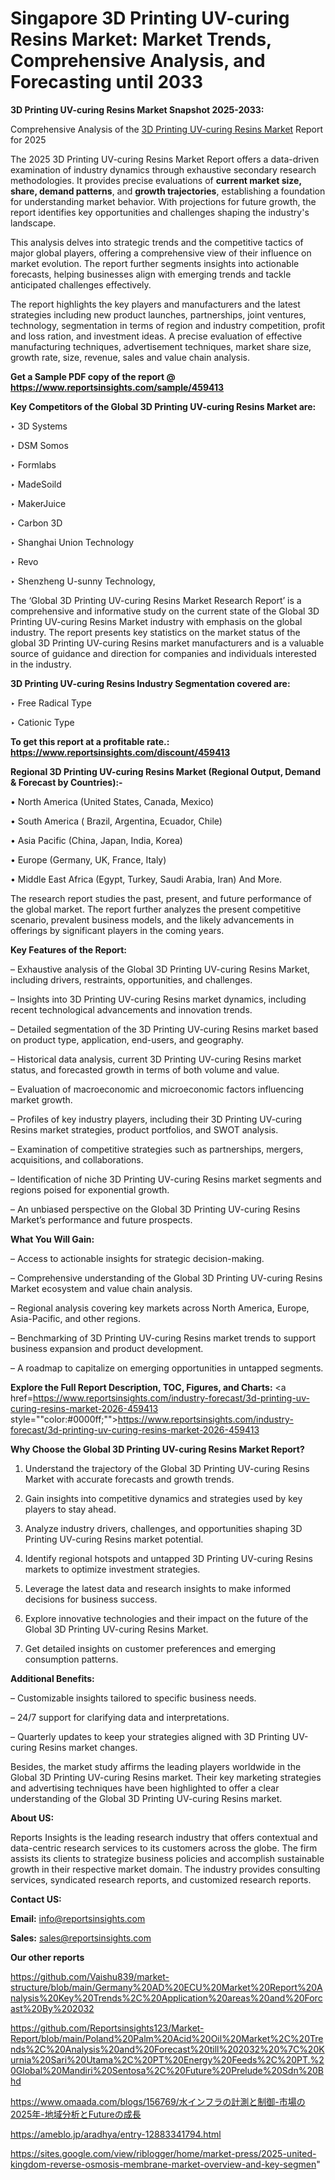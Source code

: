 # Singapore 3D Printing UV-curing Resins Market: Market Trends, Comprehensive Analysis, and Forecasting until 2033

<strong>3D Printing UV-curing Resins Market Snapshot 2025-2033:</strong>

Comprehensive Analysis of the <a href=https://www.reportsinsights.com/sample/459413>3D Printing UV-curing Resins Market</a> Report for 2025

The 2025 3D Printing UV-curing Resins Market Report offers a data-driven examination of industry dynamics through exhaustive secondary research methodologies. It provides precise evaluations of <strong>current market size, share, demand patterns</strong>, and <strong>growth trajectories</strong>, establishing a foundation for understanding market behavior. With projections for future growth, the report identifies key opportunities and challenges shaping the industry's landscape.

This analysis delves into strategic trends and the competitive tactics of major global players, offering a comprehensive view of their influence on market evolution. The report further segments insights into actionable forecasts, helping businesses align with emerging trends and tackle anticipated challenges effectively.

The report highlights the key players and manufacturers and the latest strategies including new product launches, partnerships, joint ventures, technology, segmentation in terms of region and industry competition, profit and loss ration, and investment ideas. A precise evaluation of effective manufacturing techniques, advertisement techniques, market share size, growth rate, size, revenue, sales and value chain analysis.

<strong>Get a Sample PDF copy of the report @ <a href=https://www.reportsinsights.com/sample/459413 style=color:#0000ff;>https://www.reportsinsights.com/sample/459413</a></strong>

<strong>Key Competitors of the Global 3D Printing UV-curing Resins Market are:</strong>

‣ 3D Systems

‣ DSM Somos

‣ Formlabs

‣ MadeSoild

‣ MakerJuice

‣ Carbon 3D

‣ Shanghai Union Technology

‣ Revo

‣ Shenzheng U-sunny Technology,

The ‘Global 3D Printing UV-curing Resins Market Research Report’ is a comprehensive and informative study on the current state of the Global 3D Printing UV-curing Resins Market industry with emphasis on the global industry. The report presents key statistics on the market status of the global 3D Printing UV-curing Resins market manufacturers and is a valuable source of guidance and direction for companies and individuals interested in the industry.

<strong>3D Printing UV-curing Resins Industry Segmentation covered are:</strong>

‣ Free Radical Type

‣ Cationic Type

<strong>To get this report at a profitable rate.: <a href=https://www.reportsinsights.com/discount/459413 style=color:#0000ff;>https://www.reportsinsights.com/discount/459413</a></strong>

<strong>Regional 3D Printing UV-curing Resins Market (Regional Output, Demand &amp; Forecast by Countries):-</strong>

• North America (United States, Canada, Mexico)

• South America ( Brazil, Argentina, Ecuador, Chile)

• Asia Pacific (China, Japan, India, Korea)

• Europe (Germany, UK, France, Italy)

• Middle East Africa (Egypt, Turkey, Saudi Arabia, Iran) And More.

The research report studies the past, present, and future performance of the global market. The report further analyzes the present competitive scenario, prevalent business models, and the likely advancements in offerings by significant players in the coming years.

<strong>Key Features of the Report:</strong>

– Exhaustive analysis of the Global 3D Printing UV-curing Resins Market, including drivers, restraints, opportunities, and challenges.

– Insights into 3D Printing UV-curing Resins market dynamics, including recent technological advancements and innovation trends.

– Detailed segmentation of the 3D Printing UV-curing Resins market based on product type, application, end-users, and geography.

– Historical data analysis, current 3D Printing UV-curing Resins market status, and forecasted growth in terms of both volume and value.

– Evaluation of macroeconomic and microeconomic factors influencing market growth.

– Profiles of key industry players, including their 3D Printing UV-curing Resins market strategies, product portfolios, and SWOT analysis.

– Examination of competitive strategies such as partnerships, mergers, acquisitions, and collaborations.

– Identification of niche 3D Printing UV-curing Resins market segments and regions poised for exponential growth.

– An unbiased perspective on the Global 3D Printing UV-curing Resins Market’s performance and future prospects.

<strong>What You Will Gain:</strong>

– Access to actionable insights for strategic decision-making.

– Comprehensive understanding of the Global 3D Printing UV-curing Resins Market ecosystem and value chain analysis.

– Regional analysis covering key markets across North America, Europe, Asia-Pacific, and other regions.

– Benchmarking of 3D Printing UV-curing Resins market trends to support business expansion and product development.

– A roadmap to capitalize on emerging opportunities in untapped segments.

<strong>Explore the Full Report Description, TOC, Figures, and Charts:</strong>
<a href=https://www.reportsinsights.com/industry-forecast/3d-printing-uv-curing-resins-market-2026-459413 style=""color:#0000ff;"">https://www.reportsinsights.com/industry-forecast/3d-printing-uv-curing-resins-market-2026-459413</a>

<strong>Why Choose the Global 3D Printing UV-curing Resins Market Report?</strong>

1. Understand the trajectory of the Global 3D Printing UV-curing Resins Market with accurate forecasts and growth trends.

2. Gain insights into competitive dynamics and strategies used by key players to stay ahead.

3. Analyze industry drivers, challenges, and opportunities shaping 3D Printing UV-curing Resins market potential.

4. Identify regional hotspots and untapped 3D Printing UV-curing Resins markets to optimize investment strategies.

5. Leverage the latest data and research insights to make informed decisions for business success.

6. Explore innovative technologies and their impact on the future of the Global 3D Printing UV-curing Resins Market.

7. Get detailed insights on customer preferences and emerging consumption patterns.

<strong>Additional Benefits:</strong>

– Customizable insights tailored to specific business needs.

– 24/7 support for clarifying data and interpretations.

– Quarterly updates to keep your strategies aligned with 3D Printing UV-curing Resins market changes.

Besides, the market study affirms the leading players worldwide in the Global 3D Printing UV-curing Resins market. Their key marketing strategies and advertising techniques have been highlighted to offer a clear understanding of the Global 3D Printing UV-curing Resins market.

<strong><strong>About US</strong>:</strong>

Reports Insights is the leading research industry that offers contextual and data-centric research services to its customers across the globe. The firm assists its clients to strategize business policies and accomplish sustainable growth in their respective market domain. The industry provides consulting services, syndicated research reports, and customized research reports.

<strong>Contact US:</strong>

<p class=><b>Email:</b> <a href=mailto:info@reportsinsights.com>info@reportsinsights.com</a></p>
<p class=><b>Sales:</b> <a href=mailto:sales@reportsinsights.com>sales@reportsinsights.com</a></p>

<strong>Our other reports</strong>

<a href=https://github.com/Vaishu839/market-structure/blob/main/Germany%20AD%20ECU%20Market%20Report%20Analysis%20Key%20Trends%2C%20Application%20areas%20and%20Forcast%20By%202032>https://github.com/Vaishu839/market-structure/blob/main/Germany%20AD%20ECU%20Market%20Report%20Analysis%20Key%20Trends%2C%20Application%20areas%20and%20Forcast%20By%202032</a>

<a href=https://github.com/Reportsinsights123/Market-Report/blob/main/Poland%20Palm%20Acid%20Oil%20Market%2C%20Trends%2C%20Analysis%20and%20Forecast%20till%202032%20%7C%20Kurnia%20Sari%20Utama%2C%20PT%20Energy%20Feeds%2C%20PT.%20Global%20Mandiri%20Sentosa%2C%20Future%20Prelude%20Sdn%20Bhd>https://github.com/Reportsinsights123/Market-Report/blob/main/Poland%20Palm%20Acid%20Oil%20Market%2C%20Trends%2C%20Analysis%20and%20Forecast%20till%202032%20%7C%20Kurnia%20Sari%20Utama%2C%20PT%20Energy%20Feeds%2C%20PT.%20Global%20Mandiri%20Sentosa%2C%20Future%20Prelude%20Sdn%20Bhd</a>

<a href=https://www.omaada.com/blogs/156769/水インフラの計測と制御-市場の2025年-地域分析とFutureの成長>https://www.omaada.com/blogs/156769/水インフラの計測と制御-市場の2025年-地域分析とFutureの成長</a>

<a href=https://ameblo.jp/aradhya/entry-12883341794.html>https://ameblo.jp/aradhya/entry-12883341794.html</a>

<a href=https://sites.google.com/view/riblogger/home/market-press/2025-united-kingdom-reverse-osmosis-membrane-market-overview-and-key-segmen>https://sites.google.com/view/riblogger/home/market-press/2025-united-kingdom-reverse-osmosis-membrane-market-overview-and-key-segmen</a>"
